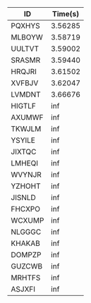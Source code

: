 |ID|Time(s)|
|-|-|
|PQXHYS|3.56285|
|MLBOYW|3.58719|
|UULTVT|3.59002|
|SRASMR|3.59440|
|HRQJRI|3.61502|
|XVFBJV|3.62047|
|LVMDNT|3.66676|
|HIGTLF|inf|
|AXUMWF|inf|
|TKWJLM|inf|
|YSYILE|inf|
|JIXTQC|inf|
|LMHEQI|inf|
|WVYNJR|inf|
|YZHOHT|inf|
|JISNLD|inf|
|FHCXPO|inf|
|WCXUMP|inf|
|NLGGGC|inf|
|KHAKAB|inf|
|DOMPZP|inf|
|GUZCWB|inf|
|MRHTFS|inf|
|ASJXFI|inf|
